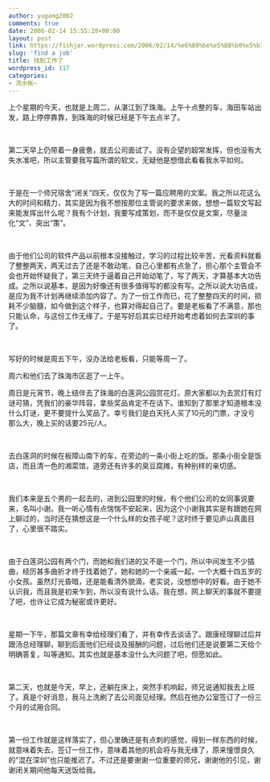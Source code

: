 ```yaml
---
author: yugang2002
comments: true
date: 2006-02-14 15:55:28+00:00
layout: post
link: https://fishjar.wordpress.com/2006/02/14/%e6%89%be%e5%88%b0%e5%b7%a5%e4%bd%9c%e4%ba%86/
slug: 'find a job'
title: 找到工作了
wordpress_id: 117
categories:
- 流水帐~
---
```


上个星期的今天，也就是上周二，从湛江到了珠海。上午十点整的车，海田车站出发，路上停停靠靠，到珠海的时候已经是下午五点半了。




 




第二天早上仍带着一身疲惫，就去公司面试了。没有企望的超常发挥，但也没有大失水准吧，所以主管要我写篇所谓的软文，无疑他是想借此看看我水平如何。




 




于是在一个师兄宿舍“闭关”四天，仅仅为了写一篇应聘用的文案。我之所以花这么大的时间和精力，其实是因为我不想按那位主管说的要求来做，想想一篇软文写起来能发挥出什么呢？我有个计划，我要写成策划，而不是仅仅是文案，尽量淡化“文”、突出“策”。




 




由于他们公司的软件产品以前根本没接触过，学习的过程比较辛苦，光看资料就看了整整两天，两天过去了还是不敢动笔，自己心里都有点急了，担心那个主管会不会也开始怀疑我了，第三天终于逼着自己开始动笔了，写了两天，才算基本大功告成。之所以说基本，是因为好像还有很多值得写的都没有写。之所以说大功告成，是应为我不计划再继续添加内容了。为了一份工作而已，花了整整四天的时间，损耗不少脑髓，如今做到这个样子，也算对得起自己了。要是老板看了不满意，那也只能认命，与这份工作无缘了。于是写好后其实已经开始考虑着如何去深圳的事了。




 




写好的时候是周五下午，没办法给老板看，只能等周一了。




周六和他们去了珠海市区逛了一上午。




周日是元宵节，晚上结伴去了珠海的白莲洞公园赏花灯。原大家都以为去赏灯有灯谜可猜，凭我们的豪华阵容，拿些奖品肯定不在话下。谁知到了那里才知道根本没什么灯谜，更不要提什么奖品了。幸亏我们是白天托人买了10元的门票，才没亏那么大，晚上买的话要25元/人。




 




去白莲洞的时候在板障山南下的车，在旁边的一条小街上吃的饭。那条小街全是饭店，而且清一色的湘菜馆，道旁还有许多的臭豆腐摊，有种别样的亲切感。




 




我们本来是五个男的一起去的，进到公园里的时候，有个他们公司的女同事说要来，名叫小谢。我一听心情有点惴惴不安起来，因为这个小谢我其实是有跟她在网上聊过的，当时还在猜想这是一个什么样的女孩子呢？这时终于要见庐山真面目了，心里很不踏实。




 




由于白莲洞公园有两个门，而她和我们进的又不是一个门，所以中间发生不少插曲，经历甚多曲折才终于找着她了，她和她的一个亲戚一起，一个大概十四五岁的小女孩。虽然灯光昏暗，还是能看清外貌滴，老实说，没想想中的好看。由于她不认识我，而且我是初来乍到，所以没有说什么话。我在想，网上聊天的事就不要提了吧，也许让它成为秘密或许更好。




 




星期一下午，那篇文章有幸给经理们看了，并有幸传去谈话了。跟康经理聊过后并跟汤总经理聊，聊到后面他们已经谈及报酬的问题，过后他们还是说要第二天给个明确答复，叫等通知。其实也就是基本没什么大问题了吧，但愿如此。




 




第二天，也就是今天，早上，还躺在床上，突然手机响起，师兄说通知我去上班了。真是个好消息，我马上洗刷了去公司面见经理。然后在他办公室签订了一份三个月的试用合同。




 




第一份工作就是这样落实了，但心里确还是有点刺的感觉，得到一样东西的时候，就意味着失去，签订一份工作，意味着其他的机会将与我无缘了，原来憧憬良久的“混在深圳”也只能推迟了。不过还是要谢谢一位重要的师兄，谢谢他的引见，谢谢闭关期间他每天送饭给我。
